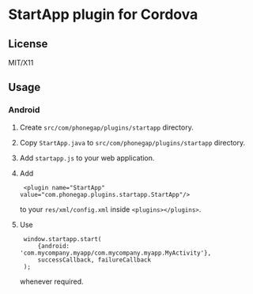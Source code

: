 # StartApp plugin for Cordova

## License

MIT/X11

## Usage

### Android

1. Create `src/com/phonegap/plugins/startapp` directory.
2. Copy `StartApp.java` to `src/com/phonegap/plugins/startapp` directory.
3. Add `startapp.js` to your web application.
4. Add

        <plugin name="StartApp" value="com.phonegap.plugins.startapp.StartApp"/>

   to your `res/xml/config.xml` inside `<plugins></plugins>`.
5. Use

        window.startapp.start(
            {android: 'com.mycompany.myapp/com.mycompany.myapp.MyActivity'},
            successCallback, failureCallback
        );

   whenever required.
